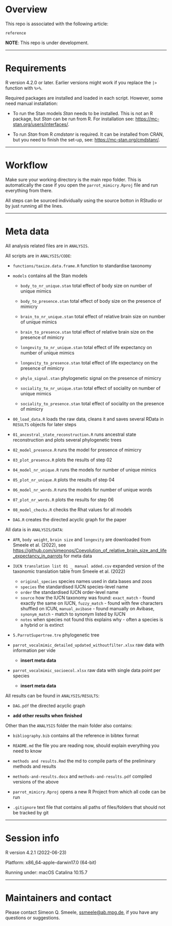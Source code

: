 # Overview

This repo is associated with the following article: 

```
reference
```

**NOTE**: This repo is under development. 

------------------------------------------------
# Requirements

R version 4.2.0 or later. Earlier versions might work if you replace the `|>` function with `%>%`.

Required packages are installed and loaded in each script. However, some need manual installation:

* To run the Stan models *Stan* needs to be installed. This is not an R package, but *Stan* can be run from R. For installation see: https://mc-stan.org/users/interfaces/. 

* To run *Stan* from R *cmdstanr* is required. It can be installed from CRAN, but you need to finish the set-up, see: https://mc-stan.org/cmdstanr/. 

------------------------------------------------
# Workflow

Make sure your working directory is the main repo folder. This is automatically the case if you open the `parrot_mimicry.Rproj` file and run everything from there.

All steps can be sourced individually using the source botton in RStudio or by just running all the lines.

-----------------------------------------------
# Meta data

All analysis related files are in `ANALYSIS`.

All scripts are in `ANALYSIS/CODE`:
  
- `functions/taxize.data.frame.R` function to standardise taxonomy

- `models` contains all the Stan models
	
	- `body_to_nr_unique.stan` total effect of body size on number of unique mimics
	
	- `body_to_presence.stan` total effect of body size on the presence of mimicry
	
	- `brain_to_nr_unique.stan` total effect of relative brain size on number of unique mimics
	
	- `brain_to_presence.stan` total effect of relative brain size on the presence of mimicry
	
	- `longevity_to_nr_unique.stan` total effect of life expectancy on number of unique mimics
	
	- `longevity_to_presence.stan` total effect of life expectancy on the presence of mimicry
	
	- `phylo_signal.stan` phylogenetic signal on the presence of mimicry
	
	- `sociality_to_nr_unique.stan` total effect of sociality on number of unique mimics
	
	- `sociality_to_presence.stan` total effect of sociality on the presence of mimicry
	
- `00_load_data.R` loads the raw data, cleans it and saves several RData in `RESULTS` objects for later steps

- `01_ancestral_state_reconstruction.R` runs ancestral state reconstruction and plots several phylogenetic trees

- `02_model_presence.R` runs the model for presence of mimicry

- `03_plot_presence.R` plots the results of step 02

- `04_model_nr_unique.R` runs the models for number of unique mimics

- `05_plot_nr_unique.R` plots the results of step 04

- `06_model_nr_words.R` runs the models for number of unique words

- `07_plot_nr_words.R` plots the results for step 06

- `08_model_checks.R` checks the Rhat values for all models

- `DAG.R` creates the directed acyclic graph for the paper
  
All data is in `ANALYSIS/DATA`:

- `AFR`, `body weight`, `brain size` and `longevity` are downloaded from Smeele et al. (2022), see <https://github.com/simeonqs/Coevolution_of_relative_brain_size_and_life_expectancy_in_parrots> for meta data

- `IUCN translation list 01 _ manual added.csv` expanded version of the taxonomic translation table from Smeele et al. (2022)

	- `original_species` species names used in data bases and zoos
	- `species` the standardised IUCN species-level name
	- `order` the standardised IUCN order-level name
	- `source` how the IUCN taxonomy was found: `exact_match` - found exactly the same on IUCN, `fuzzy_match` - found with few characters shuffled on ICUN, `manual_avibase` - found manually on Avibase, `synonym_match` - match to synonym listed by IUCN
	- `notes` when species not found this explains why - often a species is a hybrid or is extinct
	
- `5.ParrotSupertree.tre` phylogenetic tree

- `parrot_vocalmimic_detailed_updated_withoutfilter.xlsx` raw data with information per vide

	- **insert meta data**
	
- `parrot_vocalmimic_socioecol.xlsx` raw data with single data point per species

	- **insert meta data**

All results can be found in `ANALYSIS/RESULTS`:

- `DAG.pdf` the directed acyclic graph

- **add other results when finished**
  
Other than the `ANALYSIS` folder the main folder also contains:

- `bibliography.bib` contains all the reference in bibtex format
  
- `README.md` the file you are reading now, should explain everything you need to know

- `methods and results.Rmd` the md to compile parts of the preliminary methods and results

- `methods-and-results.docx` and `methods-and-results.pdf` compiled versions of the above

- `parrot_mimicry.Rproj` opens a new R Project from which all code can be run
  
- `.gitignore` text file that contains all paths of files/folders that should not be tracked by git

------------------------------------------------
# Session info

R version 4.2.1 (2022-06-23)

Platform: x86_64-apple-darwin17.0 (64-bit)

Running under: macOS Catalina 10.15.7

------------------------------------------------
# Maintainers and contact

Please contact Simeon Q. Smeele, <ssmeele@ab.mpg.de>, if you have any questions or suggestions. 
